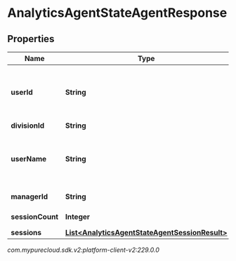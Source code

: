 # AnalyticsAgentStateAgentResponse


## Properties

| Name | Type | Description | Notes |
| ------------ | ------------- | ------------- | ------------- |
| **userId** | **String** | User Id - only returned if division is covered by agentStateNames permission |  [optional] |
| **divisionId** | **String** | Division Id |  [optional] |
| **userName** | **String** | User name - only returned if division is covered by agentStateNames permission |  [optional] |
| **managerId** | **String** | The user that this user reports to |  [optional] |
| **sessionCount** | **Integer** | The count of sessions |  [optional] |
| **sessions** | [**List&lt;AnalyticsAgentStateAgentSessionResult&gt;**](AnalyticsAgentStateAgentSessionResult) | List of sessions |  [optional] |




_com.mypurecloud.sdk.v2:platform-client-v2:229.0.0_
